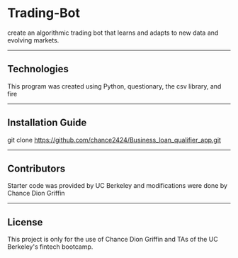 # Trading-Bot

create an algorithmic trading bot that learns and adapts to new data and evolving markets.


---

## Technologies

This program was created using Python, questionary, the csv library, and fire

---

## Installation Guide

git clone https://github.com/chance2424/Business_loan_qualifier_app.git

---

## Contributors

Starter code was provided by UC Berkeley and modifications were done by Chance Dion Griffin

---

## License

This project is only for the use of Chance Dion Griffin and TAs of the UC Berkeley's fintech bootcamp.
